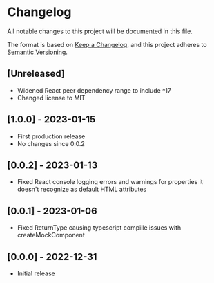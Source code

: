 # Changelog

All notable changes to this project will be documented in this file.

The format is based on [Keep a Changelog](https://keepachangelog.com/en/1.0.0/),
and this project adheres to [Semantic Versioning](https://semver.org/spec/v2.0.0.html).

## [Unreleased]

- Widened React peer dependency range to include ^17
- Changed license to MIT

## [1.0.0] - 2023-01-15

- First production release
- No changes since 0.0.2

## [0.0.2] - 2023-01-13

- Fixed React console logging errors and warnings for properties it doesn't recognize as default HTML attributes

## [0.0.1] - 2023-01-06

- Fixed ReturnType causing typescript compiile issues with createMockComponent

## [0.0.0] - 2022-12-31

- Initial release
